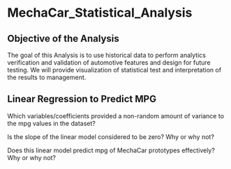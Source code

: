 # MechaCar_Statistical_Analysis

## Objective of the Analysis

The goal of this Analysis is to use historical data to perform analytics verification and validation of automotive features and design for future testing. We will provide visualization of statistical test and interpretation of the results to management.


## Linear Regression to Predict MPG




Which variables/coefficients provided a non-random amount of variance to the mpg values in the dataset?

Is the slope of the linear model considered to be zero? Why or why not?


Does this linear model predict mpg of MechaCar prototypes effectively? Why or why not?
